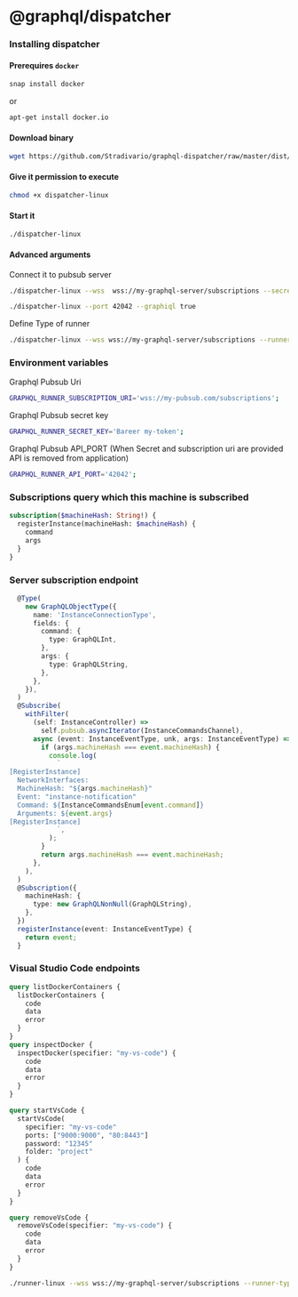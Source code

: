 # @graphql/dispatcher

### Installing dispatcher

#### Prerequires `docker`

```bash
snap install docker
```

or

```bash
apt-get install docker.io
```

#### Download binary

```bash
wget https://github.com/Stradivario/graphql-dispatcher/raw/master/dist/dispatcher-linux
```

#### Give it permission to execute

```bash
chmod +x dispatcher-linux
```

#### Start it

```bash
./dispatcher-linux
```

#### Advanced arguments

Connect it to pubsub server

```bash
./dispatcher-linux --wss  wss://my-graphql-server/subscriptions --secret mySecretToken
```

```bash
./dispatcher-linux --port 42042 --graphiql true
```

Define Type of runner

```bash
./dispatcher-linux --wss wss://my-graphql-server/subscriptions --runner-type runner
```

### Environment variables

Graphql Pubsub Uri

```bash
GRAPHQL_RUNNER_SUBSCRIPTION_URI='wss://my-pubsub.com/subscriptions';
```

Graphql Pubsub secret key

```bash
GRAPHQL_RUNNER_SECRET_KEY='Bareer my-token';
```

Graphql Pubsub API_PORT (When Secret and subscription uri are provided API is removed from application)

```bash
GRAPHQL_RUNNER_API_PORT='42042';
```

### Subscriptions query which this machine is subscribed

```graphql
subscription($machineHash: String!) {
  registerInstance(machineHash: $machineHash) {
    command
    args
  }
}
```

### Server subscription endpoint

```ts
  @Type(
    new GraphQLObjectType({
      name: 'InstanceConnectionType',
      fields: {
        command: {
          type: GraphQLInt,
        },
        args: {
          type: GraphQLString,
        },
      },
    }),
  )
  @Subscribe(
    withFilter(
      (self: InstanceController) =>
        self.pubsub.asyncIterator(InstanceCommandsChannel),
      async (event: InstanceEventType, unk, args: InstanceEventType) => {
        if (args.machineHash === event.machineHash) {
          console.log(
            `
[RegisterInstance]
  NetworkInterfaces:
  MachineHash: "${args.machineHash}"
  Event: "instance-notification"
  Command: ${InstanceCommandsEnum[event.command]}
  Arguments: ${event.args}
[RegisterInstance]
            `,
          );
        }
        return args.machineHash === event.machineHash;
      },
    ),
  )
  @Subscription({
    machineHash: {
      type: new GraphQLNonNull(GraphQLString),
    },
  })
  registerInstance(event: InstanceEventType) {
    return event;
  }

```

### Visual Studio Code endpoints

```graphql
query listDockerContainers {
  listDockerContainers {
    code
    data
    error
  }
}
query inspectDocker {
  inspectDocker(specifier: "my-vs-code") {
    code
    data
    error
  }
}

query startVsCode {
  startVsCode(
    specifier: "my-vs-code"
    ports: ["9000:9000", "80:8443"]
    password: "12345"
    folder: "project"
  ) {
    code
    data
    error
  }
}

query removeVsCode {
  removeVsCode(specifier: "my-vs-code") {
    code
    data
    error
  }
}
```

```bash
./runner-linux --wss wss://my-graphql-server/subscriptions --runner-type runner --secret secret --label mylabel --systemctl true --systemctl-name runner --systemctl-description 'Graphql pubsub runner' --systemctl-executable 'dispatcher-linux' --send-response-to-server
```
